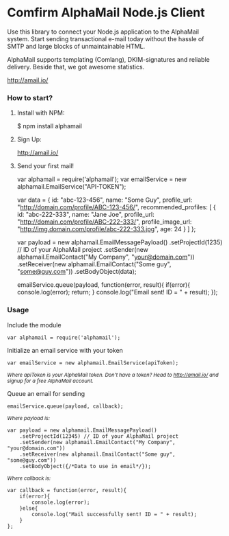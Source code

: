 Comfirm AlphaMail Node.js Client
================================
Use this library to connect your Node.js application to the AlphaMail system. 
Start sending transactional e-mail today without the hassle of SMTP and large blocks of unmaintainable HTML.

AlphaMail supports templating (Comlang), DKIM-signatures and reliable delivery. Beside that, we got awesome statistics.

http://amail.io/

### How to start?

1) Install with NPM:

    $ npm install alphamail

2) Sign Up:

    http://amail.io/

3) Send your first mail!
    
    var alphamail = require('alphamail');
    var emailService = new alphamail.EmailService("API-TOKEN");
     
    var data = {
        id: "abc-123-456",
        name: "Some Guy",
        profile_url: "http://domain.com/profile/ABC-123-456/",
        recommended_profiles: [
            {
                id: "abc-222-333",
                name: "Jane Joe",
                profile_url: "http://domain.com/profile/ABC-222-333/",
                profile_image_url: "http://img.domain.com/profile/abc-222-333.jpg",
                age: 24
            }
        ]
    };
    
    var payload = new alphamail.EmailMessagePayload()
        .setProjectId(1235) // ID of your AlphaMail project
        .setSender(new alphamail.EmailContact("My Company", "your@domain.com"))
        .setReceiver(new alphamail.EmailContact("Some guy", "some@guy.com"))
        .setBodyObject(data);
     
    emailService.queue(payload, function(error, result){
        if(error){
            console.log(error);
            return;
        }
        console.log("Email sent! ID = " + result);
    });
    
### Usage

Include the module

    var alphamail = require('alphamail');

Initialize an email service with your token

    var emailService = new alphamail.EmailService(apiToken);
    
<sub><i>Where apiToken is your AlphaMail token. Don't have a token? Head to http://amail.io/ and signup for a free AlphaMail account.</i></sub>
    
Queue an email for sending

    emailService.queue(payload, callback);

<sub><i>Where payload is:</i></sub>

    var payload = new alphamail.EmailMessagePayload()
        .setProjectId(12345) // ID of your AlphaMail project
        .setSender(new alphamail.EmailContact("My Company", "your@domain.com"))
        .setReceiver(new alphamail.EmailContact("Some guy", "some@guy.com"))
        .setBodyObject({/*Data to use in email*/});
        
<sub><i>Where callback is:</i></sub>

    var callback = function(error, result){
        if(error){
            console.log(error);
        }else{
            console.log("Mail successfully sent! ID = " + result);
        }
    };
